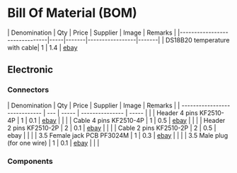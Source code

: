 # Bill Of Material (BOM)


| Denomination                  | Qty | Price | Supplier        | Image | Remarks |
|-------------------------------|-----|-------|-----------------|-------|
| DS18B20 temperature with cable| 1   | 1.4   | [ebay](http://www.ebay.com/itm/331828375684)

## Electronic


### Connectors


| Denomination                  | Qty | Price | Supplier        | Image | Remarks |
| ----------------------------- | --- | ----- | --------------- | ----- | |
| Header 4 pins  KF2510-4P      | 1   | 0.1   | [ebay](http://www.ebay.com/itm/201726148721) | | |
| Cable 4 pins   KF2510-4P      | 1   | 0.5   | [ebay](http://www.ebay.com/itm/231277926061) | | |
| Header 2 pins  KF2510-2P      | 2   | 0.1   | [ebay](http://www.ebay.com/itm/251255708763) | | |
| Cable 2 pins   KF2510-2P      | 2   | 0.5   | ebay | | |
| 3.5 Female jack PCB PF3024M   | 1   | 0.3   | [ebay](http://www.ebay.com/itm/331809367438) | | |
| 3.5 Male plug (for one wire)  | 1   | 0.1   | [ebay](http://www.ebay.com/itm/172001125871) | | |

 
### Components


